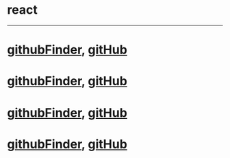 # react
---
# [githubFinder](https://loving-yonath-443840.netlify.com/), [gitHub](https://github.com/polinakhari/github_finder)
# [githubFinder](https://compassionate-agnesi-8c1f89.netlify.com/), [gitHub](https://github.com/polinakhari/to-do)
# [githubFinder](https://trusting-wright-94d9e0.netlify.com/), [gitHub](https://github.com/polinakhari/resort)
# [githubFinder](https://affectionate-cray-b52099.netlify.com/), [gitHub](https://github.com/polinakhari/store)
